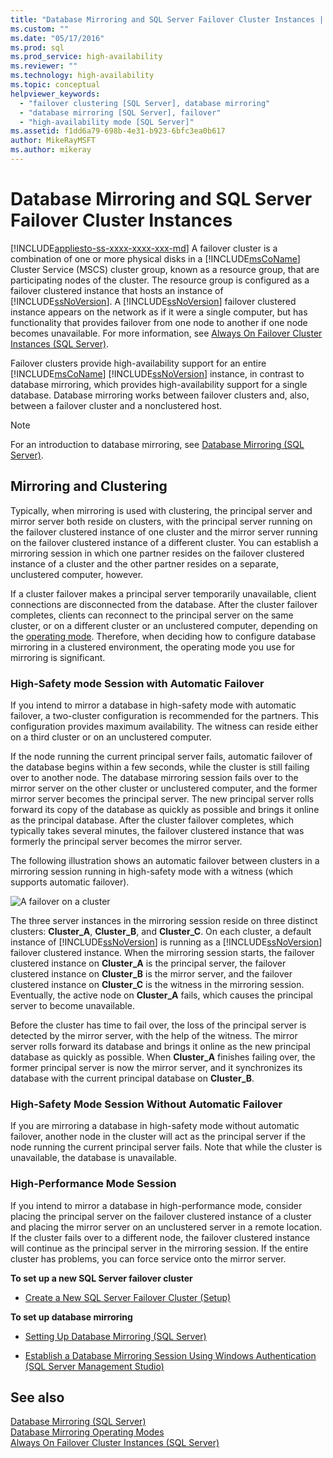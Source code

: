 ```yaml
---
title: "Database Mirroring and SQL Server Failover Cluster Instances | Microsoft Docs"
ms.custom: ""
ms.date: "05/17/2016"
ms.prod: sql
ms.prod_service: high-availability
ms.reviewer: ""
ms.technology: high-availability
ms.topic: conceptual
helpviewer_keywords: 
  - "failover clustering [SQL Server], database mirroring"
  - "database mirroring [SQL Server], failover"
  - "high-availability mode [SQL Server]"
ms.assetid: f1dd6a79-698b-4e31-b923-6bfc3ea0b617
author: MikeRayMSFT
ms.author: mikeray
---
```

# Database Mirroring and SQL Server Failover Cluster Instances
[!INCLUDE[appliesto-ss-xxxx-xxxx-xxx-md](../../includes/appliesto-ss-xxxx-xxxx-xxx-md.md)]
  A failover cluster is a combination of one or more physical disks in a [!INCLUDE[msCoName](../../includes/msconame-md.md)] Cluster Service (MSCS) cluster group, known as a resource group, that are participating nodes of the cluster. The resource group is configured as a failover clustered instance that hosts an instance of [!INCLUDE[ssNoVersion](../../includes/ssnoversion-md.md)]. A [!INCLUDE[ssNoVersion](../../includes/ssnoversion-md.md)] failover clustered instance appears on the network as if it were a single computer, but has functionality that provides failover from one node to another if one node becomes unavailable. For more information, see [Always On Failover Cluster Instances &#40;SQL Server&#41;](../../sql-server/failover-clusters/windows/always-on-failover-cluster-instances-sql-server.md).  
  
 Failover clusters provide high-availability support for an entire [!INCLUDE[msCoName](../../includes/msconame-md.md)] [!INCLUDE[ssNoVersion](../../includes/ssnoversion-md.md)] instance, in contrast to database mirroring, which provides high-availability support for a single database. Database mirroring works between failover clusters and, also, between a failover cluster and a nonclustered host.  
  
> [!NOTE]  
>  For an introduction to database mirroring, see [Database Mirroring &#40;SQL Server&#41;](../../database-engine/database-mirroring/database-mirroring-sql-server.md).  
  
## Mirroring and Clustering  
 Typically, when mirroring is used with clustering, the principal server and mirror server both reside on clusters, with the principal server running on the failover clustered instance of one cluster and the mirror server running on the failover clustered instance of a different cluster. You can establish a mirroring session in which one partner resides on the failover clustered instance of a cluster and the other partner resides on a separate, unclustered computer, however.  
  
 If a cluster failover makes a principal server temporarily unavailable, client connections are disconnected from the database. After the cluster failover completes, clients can reconnect to the principal server on the same cluster, or on a different cluster or an unclustered computer, depending on the [operating mode](../../database-engine/database-mirroring/database-mirroring-operating-modes.md). Therefore, when deciding how to configure database mirroring in a clustered environment, the operating mode you use for mirroring is significant.  
  
### High-Safety mode Session with Automatic Failover  
 If you intend to mirror a database in high-safety mode with automatic failover, a two-cluster configuration is recommended for the partners. This configuration provides maximum availability. The witness can reside either on a third cluster or on an unclustered computer.  
  
 If the node running the current principal server fails, automatic failover of the database begins within a few seconds, while the cluster is still failing over to another node. The database mirroring session fails over to the mirror server on the other cluster or unclustered computer, and the former mirror server becomes the principal server. The new principal server rolls forward its copy of the database as quickly as possible and brings it online as the principal database. After the cluster failover completes, which typically takes several minutes, the failover clustered instance that was formerly the principal server becomes the mirror server.  
  
 The following illustration shows an automatic failover between clusters in a mirroring session running in high-safety mode with a witness (which supports automatic failover).  
  
 ![A failover on a cluster](../../database-engine/database-mirroring/media/dbm-and-failover-clustering.gif "A failover on a cluster")  
  
 The three server instances in the mirroring session reside on three distinct clusters: **Cluster_A**, **Cluster_B**, and **Cluster_C**. On each cluster, a default instance of [!INCLUDE[ssNoVersion](../../includes/ssnoversion-md.md)] is running as a [!INCLUDE[ssNoVersion](../../includes/ssnoversion-md.md)] failover clustered instance. When the mirroring session starts, the failover clustered instance on **Cluster_A** is the principal server, the failover clustered instance on **Cluster_B** is the mirror server, and the failover clustered instance on **Cluster_C** is the witness in the mirroring session. Eventually, the active node on **Cluster_A** fails, which causes the principal server to become unavailable.  
  
 Before the cluster has time to fail over, the loss of the principal server is detected by the mirror server, with the help of the witness. The mirror server rolls forward its database and brings it online as the new principal database as quickly as possible. When **Cluster_A** finishes failing over, the former principal server is now the mirror server, and it synchronizes its database with the current principal database on **Cluster_B**.  
  
### High-Safety Mode Session Without Automatic Failover  
 If you are mirroring a database in high-safety mode without automatic failover, another node in the cluster will act as the principal server if the node running the current principal server fails. Note that while the cluster is unavailable, the database is unavailable.  
  
### High-Performance Mode Session  
 If you intend to mirror a database in high-performance mode, consider placing the principal server on the failover clustered instance of a cluster and placing the mirror server on an unclustered server in a remote location. If the cluster fails over to a different node, the failover clustered instance will continue as the principal server in the mirroring session. If the entire cluster has problems, you can force service onto the mirror server.  
  
 **To set up a new SQL Server failover cluster**  
  
-   [Create a New SQL Server Failover Cluster &#40;Setup&#41;](../../sql-server/failover-clusters/install/create-a-new-sql-server-failover-cluster-setup.md)  
  
 **To set up database mirroring**  
  
-   [Setting Up Database Mirroring &#40;SQL Server&#41;](../../database-engine/database-mirroring/setting-up-database-mirroring-sql-server.md)  
  
-   [Establish a Database Mirroring Session Using Windows Authentication &#40;SQL Server Management Studio&#41;](../../database-engine/database-mirroring/establish-database-mirroring-session-windows-authentication.md)  
  
## See also  
 [Database Mirroring &#40;SQL Server&#41;](../../database-engine/database-mirroring/database-mirroring-sql-server.md)   
 [Database Mirroring Operating Modes](../../database-engine/database-mirroring/database-mirroring-operating-modes.md)   
 [Always On Failover Cluster Instances &#40;SQL Server&#41;](../../sql-server/failover-clusters/windows/always-on-failover-cluster-instances-sql-server.md)  
  
  
